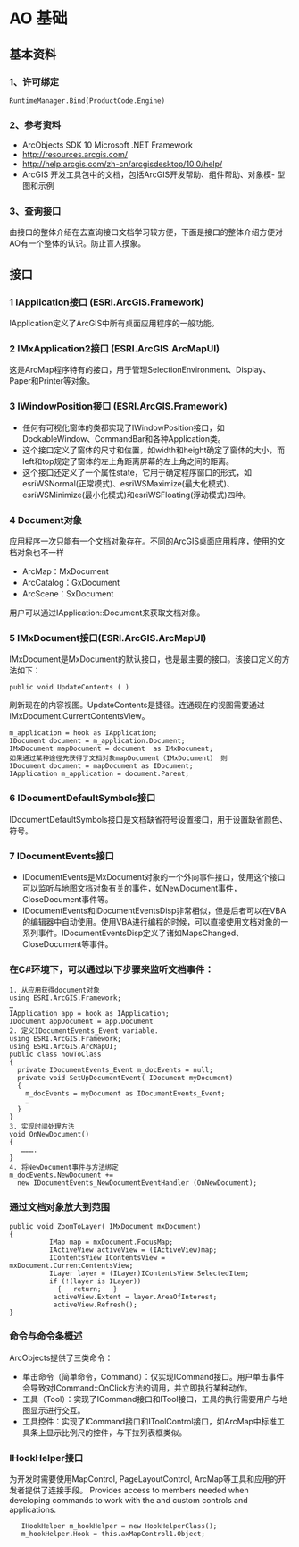# AO 基础
## 基本资料
### 1、许可绑定

```
RuntimeManager.Bind(ProductCode.Engine)
```

### 2、参考资料

- ArcObjects SDK 10 Microsoft  .NET Framework
- http://resources.arcgis.com/ 
- http://help.arcgis.com/zh-cn/arcgisdesktop/10.0/help/
- ArcGIS 开发工具包中的文档，包括ArcGIS开发帮助、组件帮助、对象模- 型图和示例

### 3、查询接口
由接口的整体介绍在去查询接口文档学习较方便，下面是接口的整体介绍方便对AO有一个整体的认识。防止盲人摸象。


## 接口
### 1 IApplication接口 (ESRI.ArcGIS.Framework) 
IApplication定义了ArcGIS中所有桌面应用程序的一般功能。
### 2 IMxApplication2接口 (ESRI.ArcGIS.ArcMapUI)
这是ArcMap程序特有的接口，用于管理SelectionEnvironment、Display、Paper和Printer等对象。
### 3 IWindowPosition接口 (ESRI.ArcGIS.Framework)
- 任何有可视化窗体的类都实现了IWindowPosition接口，如DockableWindow、CommandBar和各种Application类。
- 这个接口定义了窗体的尺寸和位置，如width和height确定了窗体的大小，而left和top规定了窗体的左上角距离屏幕的左上角之间的距离。
- 这个接口还定义了一个属性state，它用于确定程序窗口的形式，如esriWSNormal(正常模式)、esriWSMaximize(最大化模式)、esriWSMinimize(最小化模式)和esriWSFloating(浮动模式)四种。

### 4 Document对象
应用程序一次只能有一个文档对象存在。不同的ArcGIS桌面应用程序，使用的文档对象也不一样

- ArcMap：MxDocument
- ArcCatalog：GxDocument
- ArcScene：SxDocument

用户可以通过IApplication::Document来获取文档对象。
### 5 IMxDocument接口(ESRI.ArcGIS.ArcMapUI)
IMxDocument是MxDocument的默认接口，也是最主要的接口。该接口定义的方法如下：

```
public void UpdateContents ( )
```

刷新现在的内容视图。UpdateContents是捷径。连通现在的视图需要通过IMxDocument.CurrentContentsView。

```
m_application = hook as IApplication;
IDocument document = m_application.Document;
IMxDocument mapDocument = document  as IMxDocument;
如果通过某种途径先获得了文档对象mapDocument（IMxDocument） 则
IDocument document = mapDocument as IDocument;
IApplication m_application = document.Parent; 
```

### 6 IDocumentDefaultSymbols接口
IDocumentDefaultSymbols接口是文档缺省符号设置接口，用于设置缺省颜色、符号。

### 7 IDocumentEvents接口
- IDocumentEvents是MxDocument对象的一个外向事件接口，使用这个接口可以监听与地图文档对象有关的事件，如NewDocument事件，CloseDocument事件等。
- IDocumentEvents和lDocumentEventsDisp非常相似，但是后者可以在VBA的编辑器中自动使用。使用VBA进行编程的时候，可以直接使用文档对象的一系列事件。IDocumentEventsDisp定义了诸如MapsChanged、CloseDocument等事件。

### 在C#环境下，可以通过以下步骤来监听文档事件：
```
1. 从应用获得document对象
using ESRI.ArcGIS.Framework;
…
IApplication app = hook as IApplication;
IDocument appDocument = app.Document
2. 定义IDocumentEvents_Event variable. 
using ESRI.ArcGIS.Framework;
using ESRI.ArcGIS.ArcMapUI;
public class howToClass
{
  private IDocumentEvents_Event m_docEvents = null;  
  private void SetUpDocumentEvent( IDocument myDocument)
  {
    m_docEvents = myDocument as IDocumentEvents_Event;  
    …
  }
}
3. 实现时间处理方法
void OnNewDocument()
{
   ……….
}
4. 将NewDocument事件与方法绑定
m_docEvents.NewDocument += 
  new IDocumentEvents_NewDocumentEventHandler (OnNewDocument);

```

### 通过文档对象放大到范围
```
public void ZoomToLayer( IMxDocument mxDocument)
{
          IMap map = mxDocument.FocusMap;
          IActiveView activeView = (IActiveView)map; 
          IContentsView IContentsView = mxDocument.CurrentContentsView;            
          ILayer layer = (ILayer)IContentsView.SelectedItem; 
          if (!(layer is ILayer))
            {   return;   }
           activeView.Extent = layer.AreaOfInterest;
           activeView.Refresh();
}
```

### 命令与命令条概述
ArcObjects提供了三类命令：
- 单击命令（简单命令，Command）：仅实现ICommand接口。用户单击事件会导致对ICommand::OnClick方法的调用，并立即执行某种动作。
- 工具（Tool）：实现了ICommand接口和ITool接口，工具的执行需要用户与地图显示进行交互。
- 工具控件：实现了ICommand接口和IToolControl接口，如ArcMap中标准工具条上显示比例尺的控件，与下拉列表框类似。

### IHookHelper接口
为开发时需要使用MapControl, PageLayoutControl, ArcMap等工具和应用的开发者提供了连接手段。
Provides access to members needed when developing commands to work with the  and custom controls and applications.
```
   IHookHelper m_hookHelper = new HookHelperClass();
   m_hookHelper.Hook = this.axMapControl1.Object;
```











 
